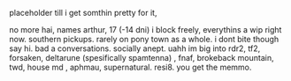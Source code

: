 placeholder till i get somthin pretty for it, 

no more hai, names arthur, 17 (-14 dni) i block freely, everythins a wip right now. southern pickups. rarely on pony town as a whole. i dont bite though say hi. bad a conversations. socially anept.
uahh im big into rdr2, tf2, forsaken, deltarune (spesifically spamtenna) , fnaf, brokeback mountain, twd, house md , aphmau, supernatural. resi8. you get the memmo. 
